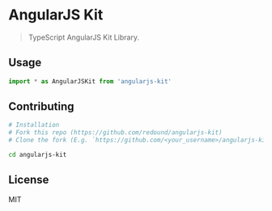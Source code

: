 AngularJS Kit 
=========

> TypeScript AngularJS Kit Library.

## Usage

```ts
import * as AngularJSKit from 'angularjs-kit'
```

## Contributing

```sh
# Installation
# Fork this repo (https://github.com/redound/angularjs-kit)
# Clone the fork (E.g. `https://github.com/<your_username>/angularjs-kit.git`)

cd angularjs-kit

```

## License

MIT
